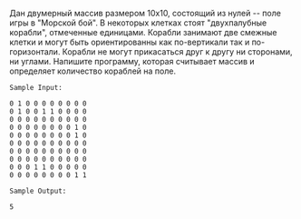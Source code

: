 Дан двумерный массив размером 10х10, состоящий из нулей -- поле игры в "Морской бой". В некоторых клетках стоят "двухпалубные корабли", отмеченные единицами. Корабли занимают две смежные клетки и могут быть ориентированны как по-вертикали так и по-горизонтали. Корабли не могут прикасаться друг к другу ни сторонами, ни углами.
Напишите программу, которая считывает массив и определяет количество кораблей на поле.

```
Sample Input:

0 1 0 0 0 0 0 0 0 0
0 1 0 0 1 1 0 0 0 0
0 0 0 0 0 0 0 0 0 0
0 0 0 0 0 0 0 0 1 0
0 0 0 0 0 0 0 0 1 0
0 0 0 0 0 0 0 0 0 0
0 0 0 0 0 0 0 0 0 0
0 0 0 0 0 0 0 0 0 0
0 0 0 1 1 0 0 0 0 0
0 0 0 0 0 0 0 0 1 1

Sample Output:

5

```